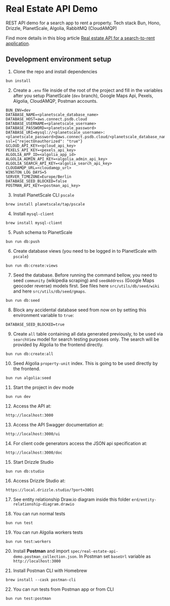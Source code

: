 # Real Estate API Demo

REST API demo for a search app to rent a property. Tech stack Bun, Hono, Drizzle, PlanetScale, Algolia, RabbitMQ (CloudAMQP)

Find more details in this blog article [Real estate API for a search-to-rent application](https://catalin.works/blog/real-estate-api-bun-hono-drizzle-planetscale-algolia).

## Development environment setup

1. Clone the repo and install dependencies

```
bun install
```

2. Create a `.env` file inside of the root of the project and fill in the variables after you setup PlanetScale (`dev` branch), Google Maps Api, Pexels, Algolia, CloudAMQP, Postman accounts.

```
BUN_ENV=dev
DATABASE_NAME=<planetscale_database_name>
DATABASE_HOST=aws.connect.psdb.cloud
DATABASE_USERNAME=<planetscale_username>
DATABASE_PASSWORD=<planetscale_password>
DATABASE_URI=mysql://<planetscale_username>:<planetscale_password>@aws.connect.psdb.cloud/<planetscale_database_name>?ssl={"rejectUnauthorized": "true"}
GCLOUD_API_KEY=<gcloud_api_key>
PEXELS_API_KEY=<pexels_api_key>
ALGOLIA_APP_ID=<algolia_app_id>
ALGOLIA_ADMIN_API_KEY=<algolia_admin_api_key>
ALGOLIA_SEARCH_API_KEY=<algolia_search_api_key>
CLOUDAMQP_URL=<cloudamqp_url>
WINSTON_LOG_DAYS=5
SERVER_TIMEZONE=Europe/Berlin
DATABASE_SEED_BLOCKED=false
POSTMAN_API_KEY=<postman_api_key>
```

3. Install PlanetScale CLI `pscale`

```
brew install planetscale/tap/pscale
```

4. Install `mysql-client`

```
brew install mysql-client
```

5. Push schema to PlanetScale

```
bun run db:push
```

6. Create database views (you need to be logged in to PlanetScale with `pscale`)

```
bun run db:create:views
```

7. Seed the database. Before running the command bellow, you need to seed `community` (wikipedia scraping) and `seedAddress` (Google Maps geocoder reverse) models first. See files here `src/utils/db/seed/wiki` and here `src/utils/db/seed/gmaps`.  

```
bun run db:seed
```

8. Block any accidental database seed from now on by setting this environment variable to `true`:

```
DATABASE_SEED_BLOCKED=true
```

9. Create `all` table containing all data generated previously, to be used via `searchView` model for search testing purposes only. The search will be provided by Algolia to the frontend directly.

```
bun run db:create:all
```

10. Seed Algolia `property-unit` index. This is going to be used directly by the frontend.

```
bun run algolia:seed
```

11. Start the project in dev mode

```
bun run dev
```

12. Access the API at:

```
http://localhost:3000
```

13. Access the API Swagger documentation at:

```
http://localhost:3000/ui
```

14. For client code generators access the JSON api specification at:

```
http://localhost:3000/doc
```

15. Start Drizzle Studio

```
bun run db:studio
```

16. Access Drizzle Studio at:

```
https://local.drizzle.studio/?port=3001
```

17. See entity relationship Draw.io diagram inside this folder `erd/entity-relationship-diagram.drawio`

18. You can run normal tests

```
bun run test
```

19. You can run Algolia workers tests

```
bun run test:workers
```

20. Install **Postman** and import `spec/real-estate-api-demo.postman_collection.json`. In Postman set `baseUrl` variable as `http://localhost:3000`

21. Install Postman CLI with Homebrew

```
brew install --cask postman-cli
```

22. You can run tests from Postman app or from CLI

```
bun run test:postman
```
